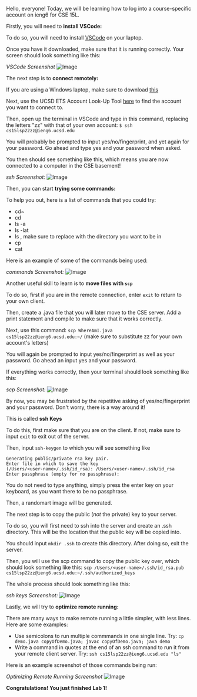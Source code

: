 Hello, everyone! Today, we will be learning how to log into a course-specific account on ieng6 for CSE 15L.

Firstly, you will need to **install VSCode:**

To do so, you will need to install [VSCode](https://code.visualstudio.com/) on your laptop. 

Once you have it downloaded, make sure that it is running correctly. Your screen should look something like this:

*VSCode Screenshot*
![Image](https://github.com/stellaji/cse15l-lab-reports/blob/main/VS%20Code%20Screenshot.png?raw=true)

The next step is to **connect remotely:**

If you are using a Windows laptop, make sure to download [this](https://docs.microsoft.com/en-us/windows-server/administration/openssh/openssh_install_firstuse)

Next, use the UCSD ETS Account Look-Up Tool [here](https://sdacs.ucsd.edu/~icc/index.php) to find the account you want to connect to.

Then, open up the terminal in VSCode and type in this command, replacing the letters "zz" with that of your own account: `$ ssh cs15lsp22zz@ieng6.ucsd.edu`

You will probably be prompted to input yes/no/fingerprint, and yet again for your password. Go ahead and type yes and your password when asked.

You then should see something like this, which means you are now connected to a computer in the CSE basement!

*ssh Screenshot:*
![Image](https://github.com/stellaji/cse15l-lab-reports/blob/main/ssh%20Output%20Screenshot.png?raw=true)

Then, you can start **trying some commands:**

To help you out, here is a list of commands that you could try:
* cd~
* cd
* ls -a
* ls -lat
* ls <directory> , make sure to replace <directory> with the directory you want to be in
* cp 
* cat 
  
Here is an example of some of the commands being used:
 
*commands Screenshot:*
![Image](https://github.com/stellaji/cse15l-lab-reports/blob/main/commands%20Screenshot.png?raw=true)

Another useful skill to learn is to **move files with `scp`**

To do so, first if you are in the remote connection, enter `exit` to return to your own client.
  
Then, create a .java file that you will later move to the CSE server. Add a print statement and compile to make sure that it works correctly.
  
Next, use this command: `scp WhereAmI.java cs15lsp22zz@ieng6.ucsd.edu:~/` (make sure to substitute zz for your own account's letters)
  
You will again be prompted to input yes/no/fingerprint as well as your password. Go ahead an input yes and your password.
  
If everything works correctly, then your terminal should look something like this:
  
*scp Screenshot:*
![Image](https://github.com/stellaji/cse15l-lab-reports/blob/main/scp%20Screenshot.png?raw=true)

By now, you may be frustrated by the repetitive asking of yes/no/fingerprint and your password. Don't worry, there is a way around it!

This is called **ssh Keys**

To do this, first make sure that you are on the client. If not, make sure to input `exit` to exit out of the server.
  
Then, input `ssh-keygen` to which you will see something like

```
Generating public/private rsa key pair.
Enter file in which to save the key
(/Users/<user-name>/.ssh/id_rsa): /Users/<user-name>/.ssh/id_rsa
Enter passphrase (empty for no passphrase):
```
  
You do not need to type anything, simply press the enter key on your keyboard, as you want there to be no passphrase.
  
Then, a randomart image will be generated.
  
The next step is to copy the public (*not* the private) key to your server.
  
To do so, you will first need to ssh into the server and create an .ssh directory. This will be the location that the public key will be copied into.

You should input `mkdir .ssh` to create this directory. After doing so, exit the server.
  
Then, you will use the scp command to copy the public key over, which should look something like this: 
`scp /Users/<user-name>/.ssh/id_rsa.pub cs15lsp22zz@ieng6.ucsd.edu:~/.ssh/authorized_keys`
  
The whole process should look something like this:
  
*ssh keys Screenshot:*
![Image](https://github.com/stellaji/cse15l-lab-reports/blob/main/ssh%20keys%20Screenshot.png?raw=true)

Lastly, we will try to **optimize remote running:**
  
There are many ways to make remote running a little simpler, with less lines. Here are some examples:
 
* Use semicolons to run multiple commmands in one single line. Try: `cp demo.java copyOfDemo.java; javac copyOfDemo.java; java demo`
* Write a command in quotes at the end of an ssh command to run it from your remote client server. Try: `ssh cs15lsp22zz@ieng6.ucsd.edu "ls"`

Here is an example screenshot of those commands being run: 
  
*Optimizing Remote Running Screenshot*
![Image](https://github.com/stellaji/cse15l-lab-reports/blob/main/Optimizing%20Remote%20Running.png?raw=true)
  
**Congratulations! You just finished Lab 1!**

